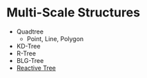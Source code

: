 # Multi-Scale Structures
 * Quadtree
   * Point, Line, Polygon 
 * KD-Tree
 * R-Tree
 * BLG-Tree
 * [Reactive Tree](http://www.mapcontext.com/autocarto/proceedings/auto-carto-10/pdf/the-reactive-tree-a-storage-structure-for-a-seamless.pdf)
